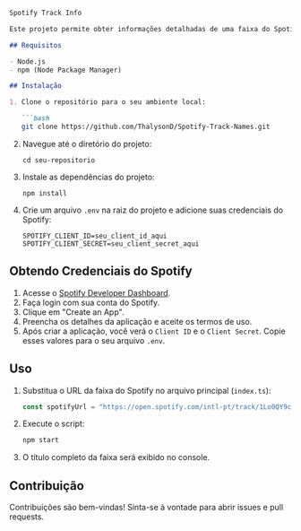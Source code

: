 ```markdown
Spotify Track Info

Este projeto permite obter informações detalhadas de uma faixa do Spotify a partir de um URL.

## Requisitos

- Node.js
- npm (Node Package Manager)

## Instalação

1. Clone o repositório para o seu ambiente local:

   ```bash
   git clone https://github.com/ThalysonD/Spotify-Track-Names.git
   ```

2. Navegue até o diretório do projeto:

   ```
   cd seu-repositorio
   ```

3. Instale as dependências do projeto:

   ```
   npm install
   ```

4. Crie um arquivo `.env` na raiz do projeto e adicione suas credenciais do Spotify:

   ```plaintext
   SPOTIFY_CLIENT_ID=seu_client_id_aqui
   SPOTIFY_CLIENT_SECRET=seu_client_secret_aqui
   ```

## Obtendo Credenciais do Spotify

1. Acesse o [Spotify Developer Dashboard](https://developer.spotify.com/dashboard/applications).
2. Faça login com sua conta do Spotify.
3. Clique em "Create an App".
4. Preencha os detalhes da aplicação e aceite os termos de uso.
5. Após criar a aplicação, você verá o `Client ID` e o `Client Secret`. Copie esses valores para o seu arquivo `.env`.

## Uso

1. Substitua o URL da faixa do Spotify no arquivo principal (`index.ts`):

   ```typescript
   const spotifyUrl = "https://open.spotify.com/intl-pt/track/1Lo0QY9cvc8sUB2vnIOxDT?si=9ecd33d37b724fc0";
   ```

2. Execute o script:

   ```bash
   npm start
   ```

3. O título completo da faixa será exibido no console.

## Contribuição

Contribuições são bem-vindas! Sinta-se à vontade para abrir issues e pull requests.
